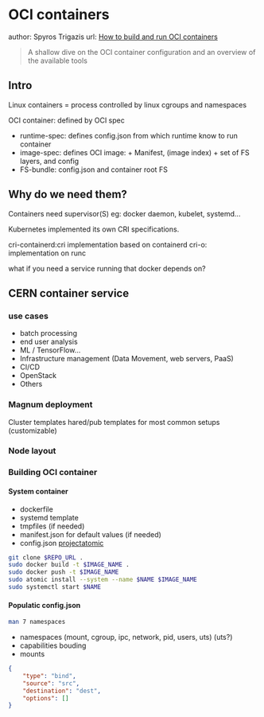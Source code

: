 # OCI containers

author: Spyros Trigazis
url: [How to build and run OCI containers][1]

> A shallow dive on the OCI container configuration and an overview of the available tools

## Intro

Linux containers = process controlled by linux cgroups and namespaces

OCI container: defined by OCI spec
- runtime-spec: defines config.json from which runtime know to run container
- image-spec: defines OCI image: 
      + Manifest, (image index)
      + set of FS layers, and config
- FS-bundle: config.json and container root FS

## Why do we need them?

Containers need supervisor(S) eg: docker daemon, kubelet, systemd...

Kubernetes implemented its own CRI specifications.

cri-containerd:cri implementation based on containerd
cri-o: implementation on runc

what if you need a service running that docker depends on?

## CERN container service

### use cases

- batch processing
- end user analysis
- ML / TensorFlow...
- Infrastructure management (Data Movement, web servers, PaaS)
- CI/CD
- OpenStack
- Others

### Magnum deployment

Cluster templates
hared/pub templates for most common setups (customizable)

### Node layout

### Building OCI container

#### System container

- dockerfile
- systemd template
- tmpfiles (if needed)
- manifest.json for default values (if needed)
- config.json
[projectatomic][2]

```bash
git clone $REPO_URL .
sudo docker build -t $IMAGE_NAME .
sudo docker push -t $IMAGE_NAME
sudo atomic install --system --name $NAME $IMAGE_NAME
sudo systemctl start $NAME
```

#### Populatic config.json

```bash
man 7 namespaces
```

- namespaces (mount, cgroup, ipc, network, pid, users, uts) (uts?)
- capabilities bouding
- mounts

```json
{
    "type": "bind",
    "source": "src",
    "destination": "dest",
    "options": []
}
```



[1]: https://fosdem.org/2018/schedule/event/containers_build_oci/
[2]: https://github.com/projectatomic/atomic-system-containers
